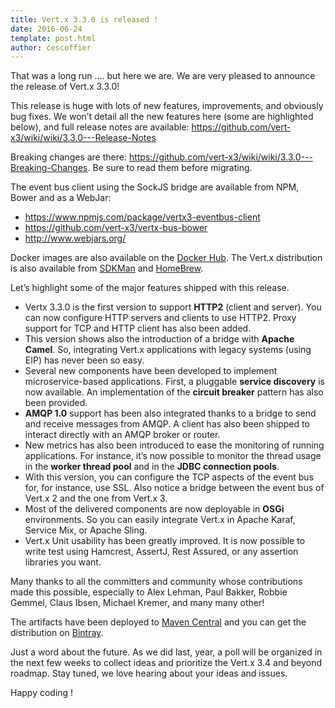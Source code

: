 ```yaml
---
title: Vert.x 3.3.0 is released !
date: 2016-06-24
template: post.html
author: cescoffier
---
```


That was a long run …. but here we are. We are very pleased to announce the release of Vert.x 3.3.0!

This release is huge with lots of new features, improvements, and obviously bug fixes. We won’t detail all the new features here (some are highlighted below), and full release notes are available: https://github.com/vert-x3/wiki/wiki/3.3.0---Release-Notes

Breaking changes are there: https://github.com/vert-x3/wiki/wiki/3.3.0---Breaking-Changes. Be sure to read them before migrating.

The event bus client using the SockJS bridge are available from NPM, Bower and as a WebJar:

* https://www.npmjs.com/package/vertx3-eventbus-client
* https://github.com/vert-x3/vertx-bus-bower
* http://www.webjars.org/

Docker images are also available on the [Docker Hub](https://hub.docker.com/u/vertx/). The Vert.x distribution is also available from [SDKMan](http://sdkman.io/index.html) and [HomeBrew](http://brew.sh/).

Let’s highlight some of the major features shipped with this release.

* Vertx 3.3.0 is the first version to support **HTTP2** (client and server). You can now configure HTTP servers and clients to use HTTP2. Proxy support for TCP and HTTP client has also been added.
* This version shows also the introduction of a bridge with **Apache Camel**. So, integrating Vert.x applications with legacy systems (using EIP) has never been so easy.
* Several new components have been developed to implement microservice-based applications. First, a pluggable **service discovery** is now available. An implementation of the **circuit breaker** pattern has also been provided.
* **AMQP 1.0** support has been also integrated thanks to a bridge to send and receive messages from AMQP. A client has also been shipped to interact directly with an AMQP broker or router.
* New metrics has also been introduced to ease the monitoring of running applications. For instance, it’s now possible to monitor the thread usage in the **worker thread pool** and in the **JDBC connection pools**.
* With this version, you can configure the TCP aspects of the event bus for, for instance, use SSL. Also notice a bridge between the  event bus of Vert.x 2 and  the one from Vert.x 3.
* Most of the delivered components are now deployable in **OSGi** environments. So you can easily integrate Vert.x in Apache Karaf, Service Mix, or Apache Sling.
* Vert.x Unit usability has been greatly improved. It is now possible to write test using Hamcrest, AssertJ, Rest Assured, or any assertion libraries you want.

Many thanks to all the committers and community whose contributions made this possible, especially to Alex Lehman, Paul Bakker, Robbie Gemmel, Claus Ibsen, Michael Kremer, and many many other!

The artifacts have been deployed to [Maven Central](http://search.maven.org/#search%7Cga%7C1%7Cg%3A%22io.vertx%22%20AND%20v%3A%223.3.0%22) and you can get the distribution on [Bintray](https://bintray.com/vertx/downloads/distribution/3.3.0/view).

Just a word about the future. As we did last, year, a poll will be organized in the next few weeks to collect ideas and prioritize the Vert.x 3.4 and beyond roadmap. Stay tuned, we love hearing about your ideas and issues.

Happy coding !

